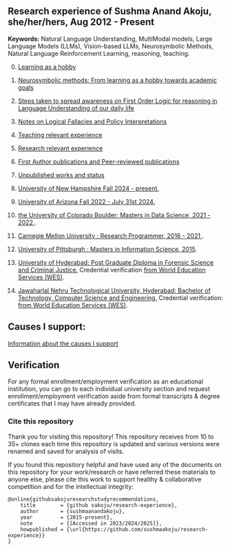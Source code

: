 ## Research experience of Sushma Anand Akoju, she/her/hers, Aug 2012 - Present

**Keywords:** Natural Language Understanding, MultiModal models, Large Language Models (LLMs), Vision-based LLMs, Neurosymbolic Methods, Natural Language Reinforcement Learning, reasoning, teaching.

00. <a href="https://github.com/sushmaakoju/research-experience/tree/main/learning-as-a-hobby">Learning as a hobby</a>

0. <a href="https://github.com/sushmaakoju/research-experience/blob/main/learning-as-a-hobby/neurosymbolic-methods-study.md">Neurosymbolic methods: From learning as a hobby towards academic goals</a>

1. <a href="https://github.com/sushmaakoju/research-experience/blob/main/first-order-logic-as-a-tool.md">Steps taken to spread awareness on First Order Logic for reasoning in Language Understanding of our daily life</a>

2. <a href="https://github.com/sushmaakoju/research-experience/blob/main/logical-fallacies-case-study.md">Notes on Logical Fallacies and Policy Interpretations</a>

3. <a href="https://github.com/sushmaakoju/research-experience/tree/main/learning-as-a-hobby#teaching-relevant-certifications--case-studies---career-pathway">Teaching relevant experience</a>

4. <a href="https://github.com/sushmaakoju/research-experience/tree/main/learning-as-a-hobby#research-relevant-work">Research relevant experience</a>

5. <a href="https://github.com/sushmaakoju/research-experience/tree/main/learning-as-a-hobby#peer-reviewed-and-first-author-research-publications">First Author publications and Peer-reviewed publications</a>

6. <a href="https://github.com/sushmaakoju/research-experience/tree/main/learning-as-a-hobby#unpublished-works">Unpublished works and status </a>

7. <a href="https://github.com/sushmaakoju/research-experience/tree/main/university-of-new-hampshire">University of New Hampshire Fall 2024 - present.</a>

8. <a href="https://github.com/sushmaakoju/research-experience/tree/main/university-of-arizona">University of Arizona Fall 2022 - July 31st 2024.</a>

9. <a href="https://github.com/sushmaakoju/research-experience/tree/main/university-of-colorado-boulder"> the University of Colorado Boulder: Masters in Data Science, 2021 - 2022 </a>.

10. <a href="https://github.com/sushmaakoju/research-experience/tree/main/carnegie-mellon-university">Carnegie Mellon University : Research Programmer, 2016 - 2021 </a>. 

11. <a href="https://github.com/sushmaakoju/research-experience/tree/main/university-of-pittsburgh">University of Pittsburgh : Masters in Information Science, 2015</a>.

12. <a href="https://github.com/sushmaakoju/research-experience/tree/main/university-of-hyderabad">University of Hyderabad: Post Graduate Diploma in Forensic Science and Criminal Justice.</a> 
    Credential verification <a 
    href="https://badges.wes.org/Evidence?i=48995b02-2e99-4670-906a-6f4063642959&type=us">from World Education 
    Services (WES)</a>.

13. <a href="https://github.com/sushmaakoju/research-experience/tree/main/JNTU"> Jawaharlal Nehru Technological University, Hyderabad: Bachelor of Technology, Computer Science and Engineering.</a> 
    Credential verification: <a 
    href="https://badges.wes.org/Evidence?i=48995b02-2e99-4670-906a-6f4063642959&type=us">from World Education 
    Services (WES)</a>.

## Causes I support:

<a href="https://github.com/sushmaakoju/disclaimer"> Information about the causes I support</a>

## Verification

For any formal enrollment/employment verification as an educational institution, you can go to each individual university section and request enrollment/employment verification aside from formal transcripts & degree certificates that I may have already provided.

### Cite this repository

Thank you for visiting this repository!
This repository receives from 10 to 35+ clones each time this repository is updated and various versions were renamed and saved for analysis of visits.

If you found this repository helpful and have used any of the documents on this repository for your work/research or have referred these materials to anyone else, please cite this work to support healthy & collaborative competition and for the intellectual integrity:

```
@online{githubsakojuresearchstudyrecommendations,
	title        = {github sakoju/research-experience},
	author       = {sushmaanandakoju},
	year         = {2015-present},
	note         = {[Accessed in 2023/2024/2025]},
	howpublished = {\url{https://github.com/sushmaakoju/research-experience}}
}
```
